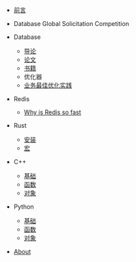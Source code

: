 - [前言](README.md)

- Database Global Solicitation Competition

- Database
  - [导论](zh-cn/Database/README.md)
  - [论文](zh-cn/Database/07_paper/README.md)
  - [书籍](zh-cn/Database/10_books/README.md)
  - 优化器
  - [业务最佳优化实践](zh-cn/Database/08_optimizer/README.md)

- Redis
  - [Why is Redis so fast](zh-cn/Redis/README.md)

- Rust
  - [安装](zh-cn/Rust/README.md)
  - [宏](zh-cn/Rust/Rust_Macro.md)

- C++
    - [基础](zh-cn/C++/base.md)
    - [函数](zh-cn/C++/func.md)
    - [对象](zh-cn/C++/object.md)

- Python
    - [基础](zh-cn/Python/base.md)
    - [函数](zh-cn/Python/func.md)
    - [对象](zh-cn/Python/object.md)

- [About](zh-cn/about.md)
